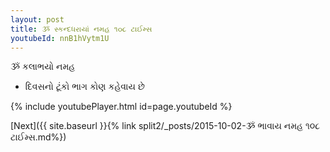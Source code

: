 ```yaml
---
layout: post
title: ૐ સ્કન્દધરાયાં નમહ ૧૦૮ ટાઈમ્સ
youtubeId: nnB1hVytm1U
---
```

 
 
 ૐ કલાભયો નમહ  
 
 -  દિવસનો ટૂંકો ભાગ કોણ કહેવાય છે 
 
  
 
  
 
 
 
 
 
 


{% include youtubePlayer.html id=page.youtubeId %}
 
[Next]({{ site.baseurl }}{% link  split2/_posts/2015-10-02-ૐ ભાવાય નમહ ૧૦૮ ટાઈમ્સ.md%})
 
